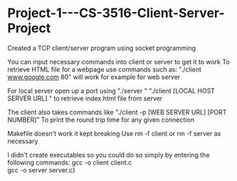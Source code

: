# Project-1---CS-3516-Client-Server-Project
Created a TCP client/server program using socket programming

You can input necessary commands into client or server to get it to work
To retrieve HTML file for a webpage use commands such as:
"./client www.google.com 80" will work for example for web server

For local server open up a port using
"./server <Port Number>"
"./client [LOCAL HOST SERVER URL] <Filename> <Port Number>" to retrieve index.html file from server
  
The client also takes commands like
"./client -p [WEB SERVER URL] [PORT NUMBER]" To print the round trip time for any given connection

Makefile doesn't work it kept breaking
Use rm -f client or rm -f server as necessary

I didn't create executables so you could do so simply by entering the following commands:
gcc -o client client.c\
gcc -o server server.c}
